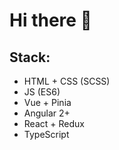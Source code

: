# Hi there 👋

## Stack:

* HTML + CSS (SCSS)
* JS (ES6)
* Vue + Pinia
* Angular 2+
* React + Redux
* TypeScript
